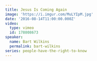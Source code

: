 ```yaml
---
title: Jesus Is Coming Again
image: 'https://i.imgur.com/MuLYIpM.jpg'
date: '2016-08-14T11:00:00.000Z'
video:
  type: vimeo
  id: 178808673
speaker:
  name: Bart Wilkins
  permalink: bart-wilkins
series: people-have-the-right-to-know
---
```


